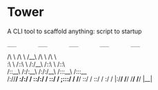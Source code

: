 # Tower

A CLI tool to scaffold anything: script to startup

    ___       ___       ___       ___       ___

/\ \ /\ \ /\_\_\ /\ \ /\ \  
 \:\ \ /::\ \ /:/\_\_\ /::\ \ /::\ \
/::\_\_\ /:/\:\_\_\ /:/:/\_\_\ /::\:\_\_\ /::\:\_\_\
 /:/\/**/ \:\/:/ / \::/:/ / \:\:\/ / \;:::/ /
\/**/ \::/ / \::/ / \:\/ / |:\/**/
\/**/ \/**/ \/**/ \|\_\_|
